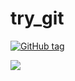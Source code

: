 # try_git

[![GitHub tag](https://img.shields.io/github/tag/strongloop/express.svg)](https://github.com/eniltonj/try_git/releases)

[![][release img]][release]




[release]:https://github.com/netflix/hystrix/releases
[release img]:https://img.shields.io/github/release/netflix/hystrix.svg
